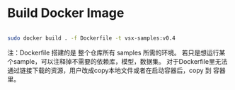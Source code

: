 # Build Docker Image

```bash

sudo docker build . -f Dockerfile -t vsx-samples:v0.4 

```

注：Dockerfile 搭建的是 整个仓库所有 samples 所需的环境。 若只是想运行某个sample，可以注释掉不需要的依赖库，模型，数据集。 对于Dockerfile里无法通过链接下载的资源，用户改成copy本地文件或者在启动容器后，copy 到 容器里。
